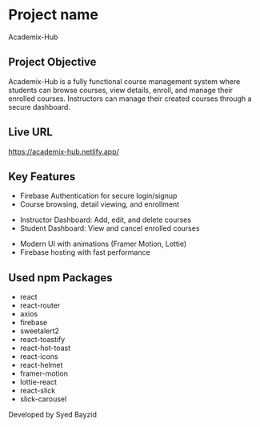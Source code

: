# Project name
Academix-Hub

## Project Objective
Academix-Hub is a fully functional course management system where students can browse courses, view details, enroll, and manage their enrolled courses. Instructors can manage their created courses through a secure dashboard.

## Live URL
https://academix-hub.netlify.app/

## Key Features

- Firebase Authentication for secure login/signup
- Course browsing, detail viewing, and enrollment
<!-- - Displays the most popular courses based on enrollments -->
- Instructor Dashboard: Add, edit, and delete courses
- Student Dashboard: View and cancel enrolled courses
<!-- - JWT-based secure API communication -->
- Modern UI with animations (Framer Motion, Lottie)
- Firebase hosting with fast performance

## Used npm Packages

- react
- react-router
- axios
- firebase
- sweetalert2
- react-toastify
- react-hot-toast
- react-icons
- react-helmet
- framer-motion
- lottie-react
- react-slick
- slick-carousel

Developed by Syed Bayzid
